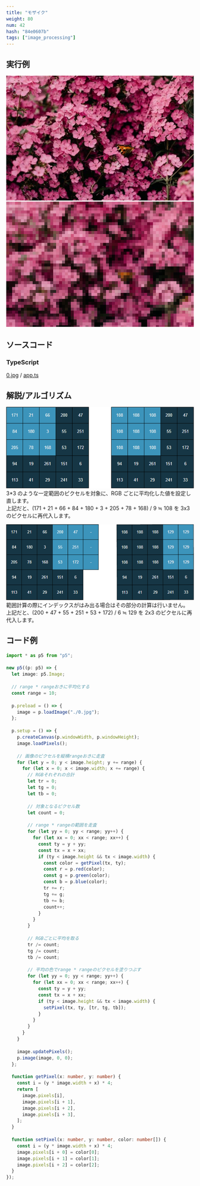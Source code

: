 ```yaml
---
title: "モザイク"
weight: 80
num: 42
hash: "84e0607b"
tags: ["image_processing"]
---
```


## 実行例

![](./static/images/84e0607b/0.jpg)
![](./static/images/84e0607b/1.png)

## ソースコード

### TypeScript

[0.jpg](./static/code/84e0607b/0.jpg) / [app.ts](./static/code/84e0607b/app.ts)

## 解説/アルゴリズム

![](./static/images/84e0607b/2.png)
3\*3 のような一定範囲のピクセルを対象に、RGB ごとに平均化した値を設定し直します。  
上記だと、(171 + 21 + 66 + 84 + 180 + 3 + 205 + 78 + 168) / 9 ≒ 108 を 3x3 のピクセルに再代入します。

![](./static/images/84e0607b/3.png)
範囲計算の際にインデックスがはみ出る場合はその部分の計算は行いません。  
上記だと、(200 + 47 + 55 + 251 + 53 + 172) / 6 ≒ 129 を 2x3 のピクセルに再代入します。

## コード例

```typescript
import * as p5 from "p5";

new p5((p: p5) => {
  let image: p5.Image;

  // range * rangeおきに平均化する
  const range = 10;

  p.preload = () => {
    image = p.loadImage("./0.jpg");
  };

  p.setup = () => {
    p.createCanvas(p.windowWidth, p.windowHeight);
    image.loadPixels();

    // 画像のピクセルを縦横rangeおきに走査
    for (let y = 0; y < image.height; y += range) {
      for (let x = 0; x < image.width; x += range) {
        // RGBそれぞれの合計
        let tr = 0;
        let tg = 0;
        let tb = 0;

        // 対象となるピクセル数
        let count = 0;

        // range * rangeの範囲を走査
        for (let yy = 0; yy < range; yy++) {
          for (let xx = 0; xx < range; xx++) {
            const ty = y + yy;
            const tx = x + xx;
            if (ty < image.height && tx < image.width) {
              const color = getPixel(tx, ty);
              const r = p.red(color);
              const g = p.green(color);
              const b = p.blue(color);
              tr += r;
              tg += g;
              tb += b;
              count++;
            }
          }
        }

        // RGBごとに平均を取る
        tr /= count;
        tg /= count;
        tb /= count;

        // 平均の色でrange * rangeのピクセルを塗りつぶす
        for (let yy = 0; yy < range; yy++) {
          for (let xx = 0; xx < range; xx++) {
            const ty = y + yy;
            const tx = x + xx;
            if (ty < image.height && tx < image.width) {
              setPixel(tx, ty, [tr, tg, tb]);
            }
          }
        }
      }
    }

    image.updatePixels();
    p.image(image, 0, 0);
  };

  function getPixel(x: number, y: number) {
    const i = (y * image.width + x) * 4;
    return [
      image.pixels[i],
      image.pixels[i + 1],
      image.pixels[i + 2],
      image.pixels[i + 3],
    ];
  }

  function setPixel(x: number, y: number, color: number[]) {
    const i = (y * image.width + x) * 4;
    image.pixels[i + 0] = color[0];
    image.pixels[i + 1] = color[1];
    image.pixels[i + 2] = color[2];
  }
});
```

